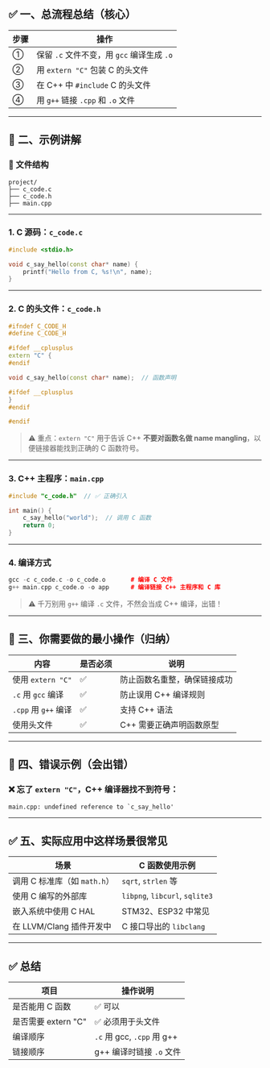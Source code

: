 ## ✅ 一、总流程总结（核心）

| 步骤 | 操作                                       |
| ---- | ------------------------------------------ |
| ①    | 保留 `.c` 文件不变，用 `gcc` 编译生成 `.o` |
| ②    | 用 `extern "C"` 包装 C 的头文件            |
| ③    | 在 C++ 中 `#include` C 的头文件            |
| ④    | 用 `g++` 链接 `.cpp` 和 `.o` 文件          |



------

## 🧱 二、示例讲解

### 🔧 文件结构

```
project/
├── c_code.c
├── c_code.h
├── main.cpp
```

------

### 1. C 源码：`c_code.c`

```cpp
#include <stdio.h>

void c_say_hello(const char* name) {
    printf("Hello from C, %s!\n", name);
}
```

------

### 2. C 的头文件：`c_code.h`

```cpp
#ifndef C_CODE_H
#define C_CODE_H

#ifdef __cplusplus
extern "C" {
#endif

void c_say_hello(const char* name);  // 函数声明

#ifdef __cplusplus
}
#endif

#endif
```

> ⚠️ 重点：`extern "C"` 用于告诉 C++ **不要对函数名做 name mangling**，以便链接器能找到正确的 C 函数符号。

------

### 3. C++ 主程序：`main.cpp`

```cpp
#include "c_code.h"  // ✅ 正确引入

int main() {
    c_say_hello("world");  // 调用 C 函数
    return 0;
}
```

------

### 4. 编译方式

```cpp
gcc -c c_code.c -o c_code.o       # 编译 C 文件
g++ main.cpp c_code.o -o app      # 编译链接 C++ 主程序和 C 库
```

> ⚠️ 千万别用 `g++` 编译 `.c` 文件，不然会当成 C++ 编译，出错！

------

## 📌 三、你需要做的最小操作（归纳）

| 内容                 | 是否必须 | 说明                         |
| -------------------- | -------- | ---------------------------- |
| 使用 `extern "C"`    | ✅        | 防止函数名重整，确保链接成功 |
| `.c` 用 `gcc` 编译   | ✅        | 防止误用 C++ 编译规则        |
| `.cpp` 用 `g++` 编译 | ✅        | 支持 C++ 语法                |
| 使用头文件           | ✅        | C++ 需要正确声明函数原型     |



------

## 🚫 四、错误示例（会出错）

### ❌ 忘了 `extern "C"`，C++ 编译器找不到符号：

```
main.cpp: undefined reference to `c_say_hello'
```

------

## ✅ 五、实际应用中这样场景很常见

| 场景                         | C 函数使用示例                 |
| ---------------------------- | ------------------------------ |
| 调用 C 标准库（如 `math.h`） | `sqrt`, `strlen` 等            |
| 使用 C 编写的外部库          | `libpng`, `libcurl`, `sqlite3` |
| 嵌入系统中使用 C HAL         | STM32、ESP32 中常见            |
| 在 LLVM/Clang 插件开发中     | C 接口导出的 `libclang`        |



------

## ✅ 总结

| 项目                | 操作说明                   |
| ------------------- | -------------------------- |
| 是否能用 C 函数     | ✅ 可以                     |
| 是否需要 extern "C" | ✅ 必须用于头文件           |
| 编译顺序            | `.c` 用 gcc, `.cpp` 用 g++ |
| 链接顺序            | g++ 编译时链接 `.o` 文件   |
